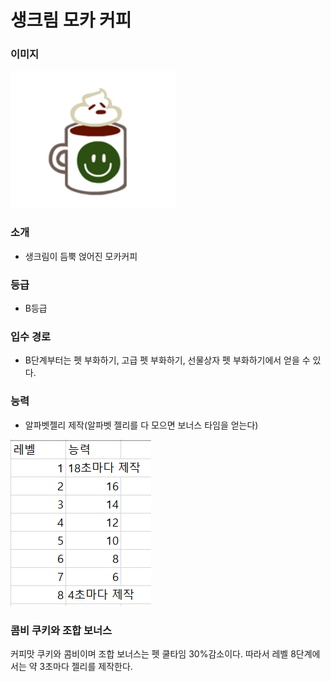# 생크림 모카 커피
### 이미지
![이미지](pet-view-2.01.PNG)
### 소개
- 생크림이 듬뿍 얹어진 모카커피
### 등급
- B등급
### 입수 경로
- B단계부터는 펫 부화하기, 고급 펫 부화하기, 선물상자 펫 부화하기에서 얻을 수 있다.
### 능력
- 알파벳젤리 제작(알파벳 젤리를 다 모으면 보너스 타임을 얻는다)

![표](pet-view-2.02.PNG)
### 콤비 쿠키와 조합 보너스
커피맛 쿠키와 콤비이며 조합 보너스는 펫 쿨타임 30%감소이다. 따라서 레벨 8단계에서는 약 3초마다 젤리를 제작한다.
